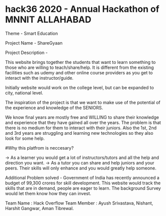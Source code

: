 # hack36 2020 - Annual Hackathon of MNNIT ALLAHABAD
Theme - Smart Education

Project Name - ShareGyaan

Project Description - 

This website brings together the students that want to learn something to those who are willing to teach/share/help.
It is different from the existing facilities such as udemy and other online course providers as you get to interact with the instructor/guide.

Initially website would work on the college level, but can be expanded to city, national level.

The inspiration of the project is that we want to make use of the potential of the experience and knowledge of the SENIORS.

We know final years are mostly free and WILLING to share their knowledge and experience that they have gained all over the years.
The problem is that there is no medium for them to interact with their juniors.
Also the 1st, 2nd and 3rd years are struggling and learning new technologies so they also look for some help.

#Why this platfrom is neccesary? 

->  As a learner you would get a lot of instructors/tutors and 
    all the help and direction you want.
->  As a tutor you can share and help juniors and your peers. 
    Their skills will only enhance and you would greatly help someone.

Additional Problem solved - 
Government of India has recently announced a budget of 99,300 crores for skill development. This website would track the skills that are in demand, people are eager to learn.
The background Survey would let them know how they can invest. 

Team Name : Hack Overflow
Team Member : Ayush Srivastava,
              Nishant,
              Harshit Gangwar,
              Aman Tibrewal.
